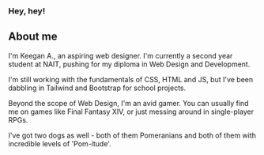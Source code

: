 ### Hey, hey!

<h2> About me </h2>
<p> I'm Keegan A., an aspiring web designer. I'm currently a second year student at NAIT, pushing for my diploma in Web Design and Development. </p>

<p>I'm still working with the fundamentals of CSS, HTML and JS, but I've been dabbling in Tailwind and Bootstrap for school projects.</p>

<p>Beyond the scope of Web Design, I'm an avid gamer. You can usually find me on games like Final Fantasy XIV, or just messing around in single-player RPGs.</p>
<p>I've got two dogs as well - both of them Pomeranians and both of them with incredible levels of 'Pom-itude'.</p>
